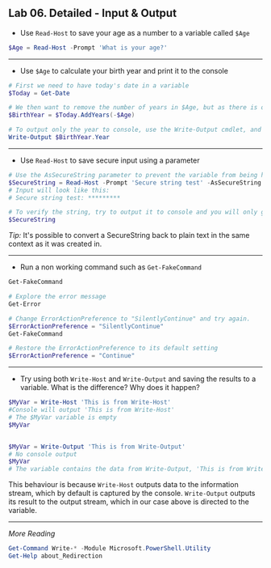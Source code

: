 ## Lab 06. Detailed - Input & Output

- Use `Read-Host` to save your age as a number to a variable called `$Age`

```Powershell
$Age = Read-Host -Prompt 'What is your age?'
```

---

- Use `$Age` to calculate your birth year and print it to the console

```Powershell
# First we need to have today's date in a variable
$Today = Get-Date

# We then want to remove the number of years in $Age, but as there is only an AddYears method we can simply combine it with a - to add "-n" years
$BirthYear = $Today.AddYears(-$Age)

# To output only the year to console, use the Write-Output cmdlet, and the Year property
Write-Output $BirthYear.Year
```

---

- Use `Read-Host` to save secure input using a parameter

```Powershell
# Use the AsSecureString parameter to prevent the variable from being human readable
$SecureString = Read-Host -Prompt 'Secure string test' -AsSecureString
# Input will look like this:
# Secure string test: *********

# To verify the string, try to output it to console and you will only get System.Security.SecureString
$SecureString
```

*Tip:* It's possible to convert a SecureString back to plain text in the same context as it was created in.

---

- Run a non working command such as `Get-FakeCommand`

```Powershell
Get-FakeCommand

# Explore the error message
Get-Error

# Change ErrorActionPreference to "SilentlyContinue" and try again.
$ErrorActionPreference = "SilentlyContinue"
Get-FakeCommand

# Restore the ErrorActionPreference to its default setting
$ErrorActionPreference = "Continue"
```

---

- Try using both `Write-Host` and `Write-Output` and saving the results to a variable. What is the difference? Why does it happen?

```Powershell
$MyVar = Write-Host 'This is from Write-Host'
#Console will output 'This is from Write-Host'
# The $MyVar variable is empty
$MyVar


$MyVar = Write-Output 'This is from Write-Output'
# No console output
$MyVar
# The variable contains the data from Write-Output, 'This is from Write-Output'
```

This behaviour is because `Write-Host` outputs data to the information stream, which by default is captured by the console.
`Write-Output` outputs its result to the output stream, which in our case above is directed to the variable.

---

*More Reading*

```Powershell
Get-Command Write-* -Module Microsoft.PowerShell.Utility
Get-Help about_Redirection
```
